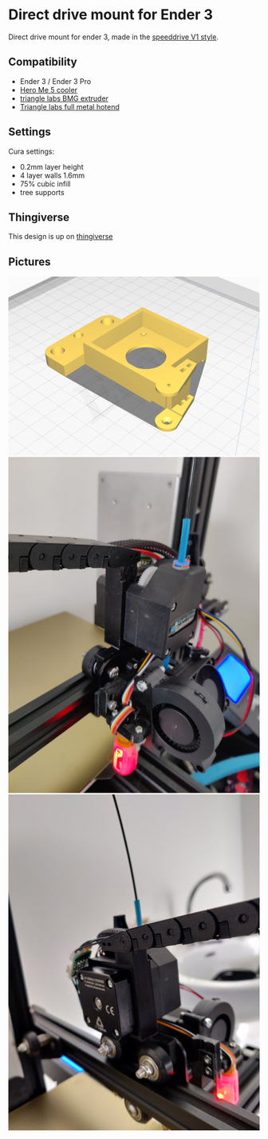 # Direct drive mount for Ender 3
Direct drive mount for ender 3, made in the [speeddrive V1 style](https://www.thingiverse.com/thing:3816051).
## Compatibility
* Ender 3 / Ender 3 Pro
* [Hero Me 5 cooler](https://www.thingiverse.com/thing:4460970) 
* [triangle labs BMG extruder](https://www.aliexpress.com/item/32917029058.html)
* [Triangle labs full metal hotend](https://nl.aliexpress.com/item/32909386487.html)
## Settings
Cura settings:
* 0.2mm layer height
* 4 layer walls 1.6mm
* 75% cubic infill
* tree supports
## Thingiverse
This design is up on [thingiverse](https://www.thingiverse.com/thing:4726352)
## Pictures
![Direct drive mount Cura render](images/speedddrive_herome5+bmg_render.jpg)
![Direct drive mount Front photo](images/speedddrive_herome5+bmg_front.jpg)
![Direct drive mount Back photo](images/speedddrive_herome5+bmg_back.jpg)

